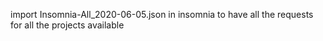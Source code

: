 import Insomnia-All_2020-06-05.json in insomnia to have all the requests for all the projects available